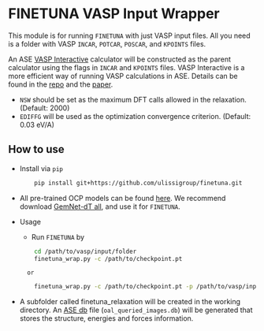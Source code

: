 # FINETUNA VASP Input Wrapper
This module is for running `FINETUNA` with just VASP input files. All you need is a folder with VASP `INCAR`, `POTCAR`, `POSCAR`, and `KPOINTS` files.

An ASE [VASP Interactive](https://github.com/ulissigroup/vasp-interactive) calculator will be constructed as the parent calculator using the flags in `INCAR` and `KPOINTS` files. VASP Interactive is a more efficient way of running VASP calculations in ASE. Details can be found in the [repo](https://github.com/ulissigroup/vasp-interactive) and the [paper](https://arxiv.org/abs/2205.01223).

- `NSW` should be set as the maximum DFT calls allowed in the relaxation. (Default: 2000)
- `EDIFFG` will be used as the optimization convergence criterion. (Default: 0.03 eV/A)

## How to use
- Install via `pip`

    ```sh
        pip install git+https://github.com/ulissigroup/finetuna.git
    ```
    
- All pre-trained OCP models can be found [here](https://github.com/Open-Catalyst-Project/ocp/blob/main/MODELS.md). We recommend download [GemNet-dT all](https://dl.fbaipublicfiles.com/opencatalystproject/models/2021_08/s2ef/gemnet_t_direct_h512_all.pt), and use it for `FINETUNA`.
    
- Usage
    - Run `FINETUNA` by
    ```sh
        cd /path/to/vasp/input/folder
        finetuna_wrap.py -c /path/to/checkpoint.pt
    ```
        or
    ```sh
        finetuna_wrap.py -c /path/to/checkpoint.pt -p /path/to/vasp/input/folder
    ```
 
- A subfolder called finetuna_relaxation will be created in the working directory. An [ASE db](https://wiki.fysik.dtu.dk/ase/tutorials/tut06_database/database.html) file (`oal_queried_images.db`) will be generated that stores the structure, energies and forces information.
